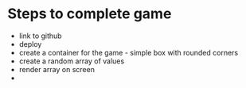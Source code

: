 # Steps to complete game

- link to github
- deploy
- create a container for the game - simple box with rounded corners
- create a random array of values
- render array on screen
-
